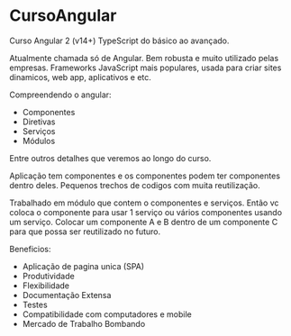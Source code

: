 # CursoAngular
Curso Angular 2 (v14+) TypeScript do básico ao avançado.

Atualmente chamada só de Angular. Bem robusta e muito utilizado pelas empresas.
Frameworks JavaScript mais populares, usada para criar sites dinamicos, web app, aplicativos e etc.

Compreendendo o angular:
- Componentes
- Diretivas
- Serviços
- Módulos

Entre outros detalhes que veremos ao longo do curso.

Aplicação tem componentes e os componentes podem ter componentes dentro deles.
Pequenos trechos de codigos com muita reutilização.

Trabalhado em módulo que contem o componentes e serviços.
Então vc coloca o componente para usar 1 serviço ou vários componentes usando um serviço.
Colocar um componente A e B dentro de um componente C para que possa ser reutilizado no futuro.

Beneficios: 
- Aplicação de pagina unica (SPA)
- Produtividade
- Flexibilidade
- Documentação Extensa
- Testes
- Compatibilidade com computadores e mobile
- Mercado de Trabalho Bombando